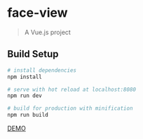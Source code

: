 # face-view

> A Vue.js project

## Build Setup

``` bash
# install dependencies
npm install

# serve with hot reload at localhost:8080
npm run dev

# build for production with minification
npm run build
```

<a href="https://faceview-front.herokuapp.com">DEMO</a>
